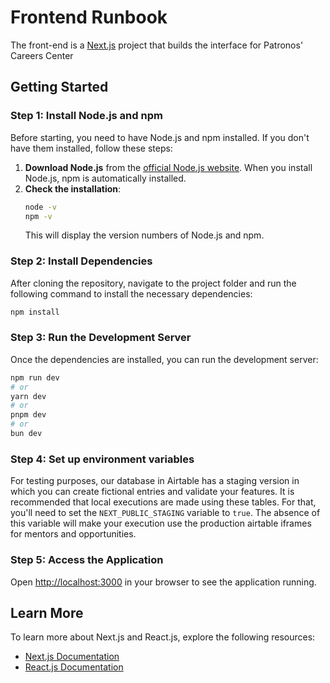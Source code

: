# Frontend Runbook

The front-end is a [Next.js](https://nextjs.org) project that builds the interface for Patronos' Careers Center

## Getting Started

### Step 1: Install Node.js and npm

Before starting, you need to have Node.js and npm installed. If you don't have them installed, follow these steps:

1. **Download Node.js** from the [official Node.js website](https://nodejs.org/). When you install Node.js, npm is automatically installed.
2. **Check the installation**:
   ```bash
   node -v
   npm -v
   ```
   This will display the version numbers of Node.js and npm.

### Step 2: Install Dependencies

After cloning the repository, navigate to the project folder and run the following command to install the necessary dependencies:

```bash
npm install
```

### Step 3: Run the Development Server

Once the dependencies are installed, you can run the development server:

```bash
npm run dev
# or
yarn dev
# or
pnpm dev
# or
bun dev
```

### Step 4: Set up environment variables

For testing purposes, our database in Airtable has a staging version in which you can create fictional entries and validate your features. It is recommended that local executions are made using these tables. For that, you'll need to set the `NEXT_PUBLIC_STAGING` variable to `true`. The absence of this variable will make your execution use the production airtable iframes for mentors and opportunities.

### Step 5: Access the Application

Open [http://localhost:3000](http://localhost:3000) in your browser to see the application running.

## Learn More

To learn more about Next.js and React.js, explore the following resources:

- [Next.js Documentation](https://nextjs.org/docs)
- [React.js Documentation](https://react.dev/)
